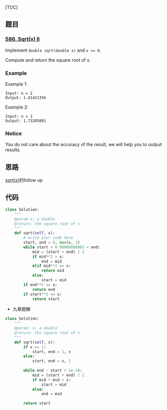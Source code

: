 [TOC]

## 题目

### [586. Sqrt(x) II](https://www.lintcode.com/problem/sqrtx-ii/description)

Implement `double sqrt(double x)` and `x >= 0`.

Compute and return the square root of x.

### Example

Example 1:

```
Input: n = 2 
Output: 1.41421356
```

Example 2:

```
Input: n = 3
Output: 1.73205081
```

### Notice

You do not care about the accuracy of the result, we will help you to output results.

## 思路

[$sqrt(x)$](https://www.lintcode.com/problem/sqrtx/description)的follow up

## 代码

```python
class Solution:
    """
    @param x: a double
    @return: the square root of x
    """
    def sqrt(self, x):
        # write your code here
        start, end = 0, max(x, 1)
        while start + 0.00000000001 < end:
            mid = (start + end) / 2
            if mid**2 > x:
                end = mid
            elif mid**2 == x:
                return mid
            else:
                start = mid
        if end**2 <= x:
            return end
        if start**2 <= x:
            return start
```

* 九章题解

```python
class Solution:
    """
    @param: x: a double
    @return: the square root of x
    """
    def sqrt(self, x):
        if x >= 1:
            start, end = 1, x
        else:
            start, end = x, 1
        
        while end - start > 1e-10:
            mid = (start + end) / 2
            if mid * mid < x:
                start = mid
            else:
                end = mid
                
        return start
```

